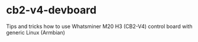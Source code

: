 # cb2-v4-devboard
Tips and tricks how to use Whatsminer M20 H3 (CB2-V4) control board with generic Linux (Armbian)
